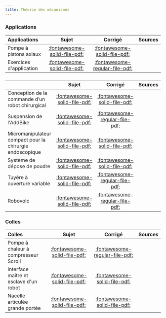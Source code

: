 ```yaml
---
title: Théorie des mécanismes 
---
```


### Applications 
 
| Applications | Sujet | Corrigé | Sources  | 
| :-------------- | :---: | :-----: | :------: | 
| Pompe à pistons axiaux | [:fontawesome-solid-file-pdf:](http://xpessoles-cpge.fr/pdf/Cy_06_02_Activation_01_Sujet.pdf) | [:fontawesome-solid-file-pdf:](http://xpessoles-cpge.fr/pdf/Cy_06_02_Activation_01_Corrige.pdf) | 
| Exercices d'application | [:fontawesome-solid-file-pdf:](http://xpessoles-cpge.fr/pdf/Cy_06_02_Application_01_Sujet.pdf) | [:fontawesome-regular-file-pdf:](http://xpessoles-cpge.fr/pdf/Cy_06_02_Application_01_Corrige.pdf) | 
###  
 
|  | Sujet | Corrigé | Sources  | 
| :-------------- | :---: | :-----: | :------: | 
| Conception de la commande d’un robot chirurgical | [:fontawesome-solid-file-pdf:](http://xpessoles-cpge.fr/pdf/Cy_06_02_Colle_03_DaVinci_Sujet.pdf) | [:fontawesome-solid-file-pdf:](http://xpessoles-cpge.fr/pdf/Cy_06_02_Colle_03_DaVinci_Corrige.pdf) | 
| Suspension de l'AddBike | [:fontawesome-solid-file-pdf:](http://xpessoles-cpge.fr/pdf/Cy_06_02_TD_01_AddBike_Sujet.pdf) | [:fontawesome-regular-file-pdf:](http://xpessoles-cpge.fr/pdf/Cy_06_02_TD_01_AddBike_Corrige.pdf) | 
| Micromanipulateur compact pour la chirurgie endoscopique | [:fontawesome-solid-file-pdf:](http://xpessoles-cpge.fr/pdf/Cy_06_02_TD_02_MC2E_Sujet.pdf) | [:fontawesome-solid-file-pdf:](http://xpessoles-cpge.fr/pdf/Cy_06_02_TD_02_MC2E_Corrige.pdf) | 
| Système de dépose de poudre | [:fontawesome-solid-file-pdf:](http://xpessoles-cpge.fr/pdf/Cy_06_02_TD_03_Prehenseur_Sujet.pdf) | [:fontawesome-solid-file-pdf:](http://xpessoles-cpge.fr/pdf/Cy_06_02_TD_03_Prehenseur_Corrige.pdf) | 
| Tuyère à ouverture variable | [:fontawesome-solid-file-pdf:](http://xpessoles-cpge.fr/pdf/Cy_07_02_TD_04_Tuyere_Sujet.pdf) | [:fontawesome-regular-file-pdf:](http://xpessoles-cpge.fr/pdf/Cy_07_02_TD_04_Tuyere_Corrige.pdf) | 
| Robovolc | [:fontawesome-solid-file-pdf:](http://xpessoles-cpge.fr/pdf/Cy_07_02_TD_06_Robovolc_Sujet.pdf) | [:fontawesome-regular-file-pdf:](http://xpessoles-cpge.fr/pdf/Cy_07_02_TD_06_Robovolc_Corrige.pdf) | 
### Colles 
 
| Colles | Sujet | Corrigé | Sources  | 
| :-------------- | :---: | :-----: | :------: | 
| Pompe à chaleur à compresseur Scroll | [:fontawesome-solid-file-pdf:](http://xpessoles-cpge.fr/pdf/Cy_06_02_Colle_01_Scroll_Sujet.pdf) | [:fontawesome-regular-file-pdf:](http://xpessoles-cpge.fr/pdf/Cy_06_02_Colle_01_Scroll_Corrige.pdf) | 
| Interface maître et esclave d'un robot | [:fontawesome-solid-file-pdf:](http://xpessoles-cpge.fr/pdf/Cy_06_02_Colle_02_Hoeken_Sujet.pdf) | [:fontawesome-solid-file-pdf:](http://xpessoles-cpge.fr/pdf/Cy_06_02_Colle_02_Hoeken_Corrige.pdf) | 
| Nacelle articulée grande portée | [:fontawesome-solid-file-pdf:](http://xpessoles-cpge.fr/pdf/Cy_06_02_Colle_04_Nacelle_Sujet.pdf) | [:fontawesome-solid-file-pdf:](http://xpessoles-cpge.fr/pdf/Cy_06_02_Colle_04_Nacelle_Corrige.pdf) | 

